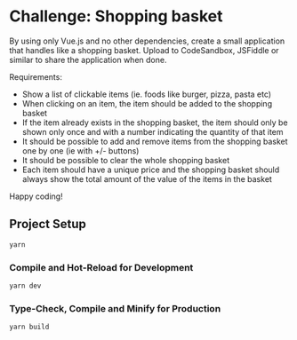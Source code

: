 # Challenge: Shopping basket

By using only Vue.js and no other dependencies, create a small application that handles like a shopping basket.
Upload to CodeSandbox, JSFiddle or similar to share the application when done.

Requirements:
- Show a list of clickable items (ie. foods like burger, pizza, pasta etc)
- When clicking on an item, the item should be added to the shopping basket
- If the item already exists in the shopping basket, the item should only be shown only once and with a number indicating the quantity of that item
- It should be possible to add and remove items from the shopping basket one by one (ie with +/- buttons)
- It should be possible to clear the whole shopping basket
- Each item should have a unique price and the shopping basket should always show the total amount of the value of the items in the basket

Happy coding!


## Project Setup

```sh
yarn
```

### Compile and Hot-Reload for Development

```sh
yarn dev
```

### Type-Check, Compile and Minify for Production

```sh
yarn build
```
